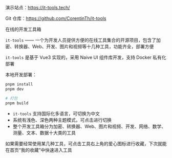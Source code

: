 演示站点：<https://it-tools.tech/>

Git 仓库：<https://github.com/CorentinTh/it-tools>

在线的开发工具箱

`it-tools` —— 一个为开发人员提供方便的在线工具集合的开源项目，包含了加密、转换器、Web、开发、图片和视频等十几种工具，功能齐全，部署方便

`it-tools` 是基于 Vue3 实现的，采用 Naive UI 组件库开发，支持 Docker 私有化部署

本地开发部署：

```bash
pnpm install
pnpm dev

# 打包
pnpm build
```

- `it-tools` 支持国际化多语言，可切换为中文
- 系统有浅色、深色两种主题模式，可点击进行切换
- 整个开发工具箱分为加密、转换器、Web、图片和视频、开发、网络、数学、测量、文本、数据十大类的工具

如果需要经常使用某几种工具，可点击工具右上角的爱心图标进行收藏，下次就能在首页“我的收藏”中快速进入工具